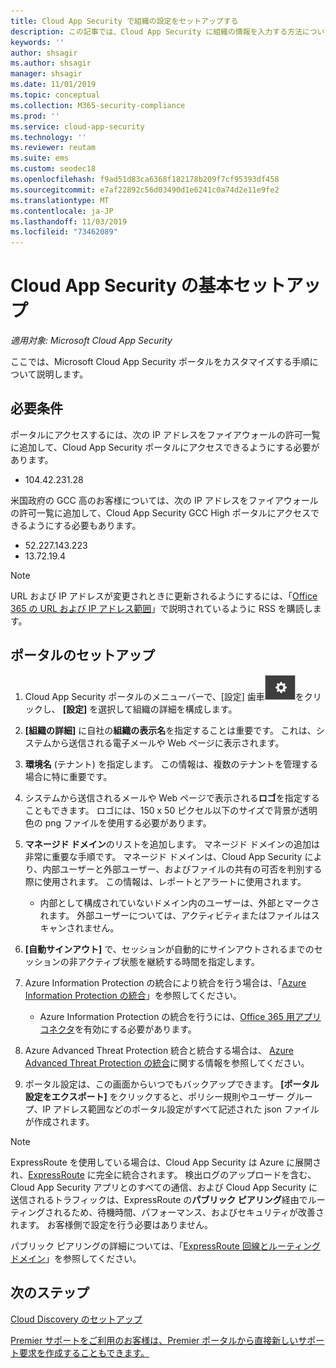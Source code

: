 ```yaml
---
title: Cloud App Security で組織の設定をセットアップする
description: この記事では、Cloud App Security に組織の情報を入力する方法について説明します。
keywords: ''
author: shsagir
ms.author: shsagir
manager: shsagir
ms.date: 11/01/2019
ms.topic: conceptual
ms.collection: M365-security-compliance
ms.prod: ''
ms.service: cloud-app-security
ms.technology: ''
ms.reviewer: reutam
ms.suite: ems
ms.custom: seodec18
ms.openlocfilehash: f9ad51d83ca6368f182178b209f7cf95393df458
ms.sourcegitcommit: e7af22892c56d03490d1e6241c0a74d2e11e9fe2
ms.translationtype: MT
ms.contentlocale: ja-JP
ms.lasthandoff: 11/03/2019
ms.locfileid: "73462089"
---
```

# <a name="basic-setup-for-cloud-app-security"></a>Cloud App Security の基本セットアップ

*適用対象: Microsoft Cloud App Security*

ここでは、Microsoft Cloud App Security ポータルをカスタマイズする手順について説明します。

## <a name="prerequisites"></a>必要条件

ポータルにアクセスするには、次の IP アドレスをファイアウォールの許可一覧に追加して、Cloud App Security ポータルにアクセスできるようにする必要があります。

* 104.42.231.28

米国政府の GCC 高のお客様については、次の IP アドレスをファイアウォールの許可一覧に追加して、Cloud App Security GCC High ポータルにアクセスできるようにする必要もあります。

* 52.227.143.223
* 13.72.19.4

> [!NOTE]
> URL および IP アドレスが変更されときに更新されるようにするには、「[Office 365 の URL および IP アドレス範囲](https://support.office.com/article/Office-365-URLs-and-IP-address-ranges-8548a211-3fe7-47cb-abb1-355ea5aa88a2)」で説明されているように RSS を購読します。

## <a name="set-up-the-portal"></a>ポータルのセットアップ

1. Cloud App Security ポータルのメニューバーで、[設定] 歯車![設定アイコン](./media/settings-icon.png "設定アイコン")をクリックし、 **[設定]** を選択して組織の詳細を構成します。

1. **[組織の詳細]** に自社の**組織の表示名**を指定することは重要です。 これは、システムから送信される電子メールや Web ページに表示されます。

1. **環境名** (テナント) を指定します。 この情報は、複数のテナントを管理する場合に特に重要です。

1. システムから送信されるメールや Web ページで表示される**ロゴ**を指定することもできます。 ロゴには、150 x 50 ピクセル以下のサイズで背景が透明色の png ファイルを使用する必要があります。

1. **マネージド ドメイン**のリストを追加します。 マネージド ドメインの追加は非常に重要な手順です。 マネージド ドメインは、Cloud App Security により、内部ユーザーと外部ユーザー、およびファイルの共有の可否を判別する際に使用されます。 この情報は、レポートとアラートに使用されます。

    * 内部として構成されていないドメイン内のユーザーは、外部とマークされます。 外部ユーザーについては、アクティビティまたはファイルはスキャンされません。

1. **[自動サインアウト]** で、セッションが自動的にサインアウトされるまでのセッションの非アクティブ状態を継続する時間を指定します。

1. Azure Information Protection の統合により統合を行う場合は、「[Azure Information Protection の統合](azip-integration.md)」を参照してください。

    * Azure Information Protection の統合を行うには、[Office 365 用アプリ コネクタ](connect-office-365-to-microsoft-cloud-app-security.md)を有効にする必要があります。

1. Azure Advanced Threat Protection 統合と統合する場合は、 [Azure Advanced Threat Protection の統合](azip-integration.md)に関する情報を参照してください。

1. ポータル設定は、この画面からいつでもバックアップできます。 **[ポータル設定をエクスポート]** をクリックすると、ポリシー規則やユーザー グループ、IP アドレス範囲などのポータル設定がすべて記述された json ファイルが作成されます。

> [!NOTE]
> ExpressRoute を使用している場合は、Cloud App Security は Azure に展開され、[ExpressRoute](https://azure.microsoft.com/documentation/articles/expressroute-introduction/) に完全に統合されます。 検出ログのアップロードを含む、Cloud App Security アプリとのすべての通信、および Cloud App Security に送信されるトラフィックは、ExpressRoute の**パブリック ピアリング**経由でルーティングされるため、待機時間、パフォーマンス、およびセキュリティが改善されます。 お客様側で設定を行う必要はありません。
>
> パブリック ピアリングの詳細については、「[ExpressRoute 回線とルーティング ドメイン](https://azure.microsoft.com/documentation/articles/expressroute-circuit-peerings/)」を参照してください。

## <a name="next-steps"></a>次のステップ

[Cloud Discovery のセットアップ](set-up-cloud-discovery.md)

[Premier サポートをご利用のお客様は、Premier ポータルから直接新しいサポート要求を作成することもできます。](https://premier.microsoft.com/)
